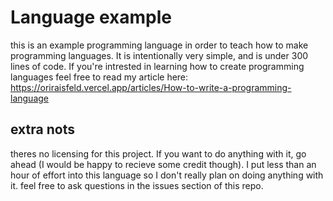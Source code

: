 # Language example

this is an example programming language in order to teach how to make programming languages. It is intentionally very simple, and is under 300 lines of code.
If you're intrested in learning how to create programming languages feel free to read my article here: https://oriraisfeld.vercel.app/articles/How-to-write-a-programming-language

## extra nots
theres no licensing for this project. If you want to do anything with it, go ahead (I would be happy to recieve some credit though). 
I put less than an hour of effort into this language so I don't really plan on doing anything with it.
feel free to ask questions in the issues section of this repo.
